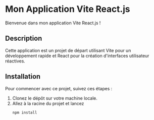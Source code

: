 # Mon Application Vite React.js

Bienvenue dans mon application Vite React.js ! 

## Description

Cette application est un projet de départ utilisant Vite pour un développement rapide et React pour la création d'interfaces utilisateur réactives.

## Installation

Pour commencer avec ce projet, suivez ces étapes :

1. Clonez le dépôt sur votre machine locale.
2. Allez à la racine du projet et lancez
   ```bash
   npm install
   
